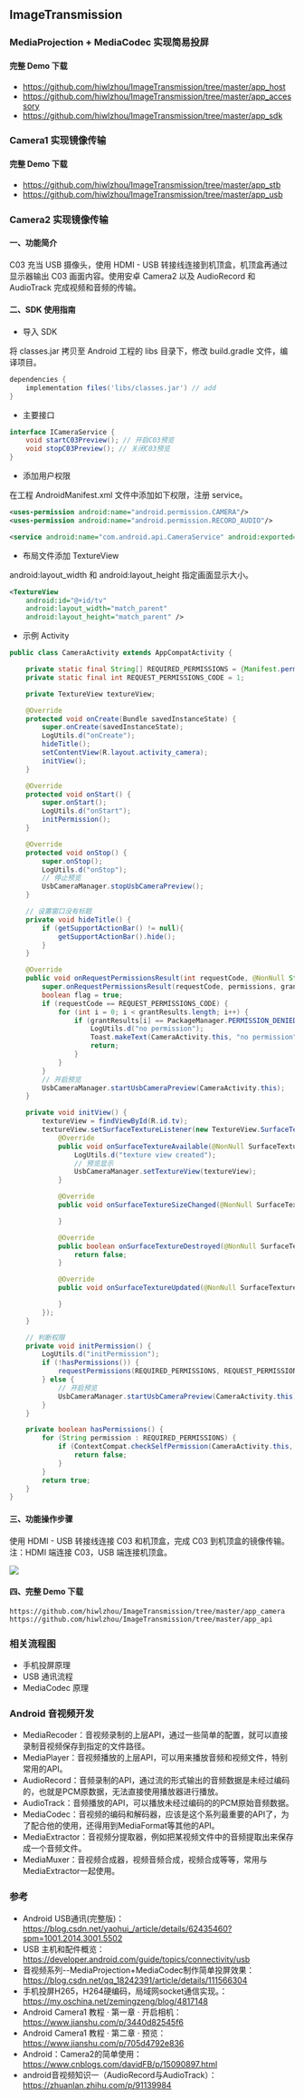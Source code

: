 ## ImageTransmission

### MediaProjection + MediaCodec 实现简易投屏

#### 完整 Demo 下载

+ https://github.com/hiwlzhou/ImageTransmission/tree/master/app_host
+ https://github.com/hiwlzhou/ImageTransmission/tree/master/app_accessory
+ https://github.com/hiwlzhou/ImageTransmission/tree/master/app_sdk

### Camera1 实现镜像传输

#### 完整 Demo 下载

+ https://github.com/hiwlzhou/ImageTransmission/tree/master/app_stb
+ https://github.com/hiwlzhou/ImageTransmission/tree/master/app_usb

### Camera2 实现镜像传输

#### 一、功能简介

C03 充当 USB 摄像头，使用 HDMI - USB 转接线连接到机顶盒，机顶盒再通过显示器输出 C03 画面内容。使用安卓 Camera2 以及 AudioRecord 和 AudioTrack 完成视频和音频的传输。

#### 二、SDK 使用指南

+ 导入 SDK

将 classes.jar 拷贝至 Android 工程的 libs 目录下，修改 build.gradle 文件，编译项目。

```gradle
dependencies {
    implementation files('libs/classes.jar') // add
}
```

+ 主要接口

```java
interface ICameraService {
    void startC03Preview(); // 开启C03预览
    void stopC03Preview(); // 关闭C03预览
}
```

+ 添加用户权限

在工程 AndroidManifest.xml 文件中添加如下权限，注册 service。

```xml
<uses-permission android:name="android.permission.CAMERA"/>
<uses-permission android:name="android.permission.RECORD_AUDIO"/>

<service android:name="com.android.api.CameraService" android:exported="true"/>
```

+ 布局文件添加 TextureView

android:layout_width 和 android:layout_height 指定画面显示大小。

```xml
<TextureView
    android:id="@+id/tv"
    android:layout_width="match_parent"
    android:layout_height="match_parent" />
```

+ 示例 Activity

```java
public class CameraActivity extends AppCompatActivity {

    private static final String[] REQUIRED_PERMISSIONS = {Manifest.permission.CAMERA, Manifest.permission.RECORD_AUDIO};
    private static final int REQUEST_PERMISSIONS_CODE = 1;

    private TextureView textureView;

    @Override
    protected void onCreate(Bundle savedInstanceState) {
        super.onCreate(savedInstanceState);
        LogUtils.d("onCreate");
        hideTitle();
        setContentView(R.layout.activity_camera);
        initView();
    }

    @Override
    protected void onStart() {
        super.onStart();
        LogUtils.d("onStart");
        initPermission();
    }

    @Override
    protected void onStop() {
        super.onStop();
        LogUtils.d("onStop");
        // 停止预览
        UsbCameraManager.stopUsbCameraPreview();
    }

    // 设置窗口没有标题
    private void hideTitle() {
        if (getSupportActionBar() != null){
            getSupportActionBar().hide();
        }
    }

    @Override
    public void onRequestPermissionsResult(int requestCode, @NonNull String[] permissions, @NonNull int[] grantResults) {
        super.onRequestPermissionsResult(requestCode, permissions, grantResults);
        boolean flag = true;
        if (requestCode == REQUEST_PERMISSIONS_CODE) {
            for (int i = 0; i < grantResults.length; i++) {
                if (grantResults[i] == PackageManager.PERMISSION_DENIED) {
                    LogUtils.d("no permission");
                    Toast.makeText(CameraActivity.this, "no permission", Toast.LENGTH_SHORT).show();
                    return;
                }
            }
        }
        // 开启预览
        UsbCameraManager.startUsbCameraPreview(CameraActivity.this);
    }

    private void initView() {
        textureView = findViewById(R.id.tv);
        textureView.setSurfaceTextureListener(new TextureView.SurfaceTextureListener() {
            @Override
            public void onSurfaceTextureAvailable(@NonNull SurfaceTexture surfaceTexture, int i, int i1) {
                LogUtils.d("texture view created");
                // 预览显示
                UsbCameraManager.setTextureView(textureView);
            }

            @Override
            public void onSurfaceTextureSizeChanged(@NonNull SurfaceTexture surfaceTexture, int i, int i1) {

            }

            @Override
            public boolean onSurfaceTextureDestroyed(@NonNull SurfaceTexture surfaceTexture) {
                return false;
            }

            @Override
            public void onSurfaceTextureUpdated(@NonNull SurfaceTexture surfaceTexture) {

            }
        });
    }

    // 判断权限
    private void initPermission() {
        LogUtils.d("initPermission");
        if (!hasPermissions()) {
            requestPermissions(REQUIRED_PERMISSIONS, REQUEST_PERMISSIONS_CODE);
        } else {
            // 开启预览
            UsbCameraManager.startUsbCameraPreview(CameraActivity.this);
        }
    }

    private boolean hasPermissions() {
        for (String permission : REQUIRED_PERMISSIONS) {
            if (ContextCompat.checkSelfPermission(CameraActivity.this, permission) == PackageManager.PERMISSION_DENIED) {
                return false;
            }
        }
        return true;
    }
}
```

#### 三、功能操作步骤

使用 HDMI - USB 转接线连接 C03 和机顶盒，完成 C03 到机顶盒的镜像传输。注：HDMI 端连接 C03，USB 端连接机顶盒。

![](https://img-blog.csdnimg.cn/de46ec0fb9c0400e84bdfb39ddd378d0.png?x-oss-process=image/watermark,type_d3F5LXplbmhlaQ,shadow_50,text_Q1NETiBAXzEzMjg=,size_13,color_FFFFFF,t_70,g_se,x_16#pic_center)

#### 四、完整 Demo 下载

```
https://github.com/hiwlzhou/ImageTransmission/tree/master/app_camera
https://github.com/hiwlzhou/ImageTransmission/tree/master/app_api
```

### 相关流程图

+ 手机投屏原理
+ USB 通讯流程
+ MediaCodec 原理

### Android 音视频开发

+ MediaRecoder：音视频录制的上层API，通过一些简单的配置，就可以直接录制音视频保存到指定的文件路径。
+ MediaPlayer：音视频播放的上层API，可以用来播放音频和视频文件，特别常用的API。
+ AudioRecord：音频录制的API，通过流的形式输出的音频数据是未经过编码的，也就是PCM原数据，无法直接使用播放器进行播放。
+ AudioTrack：音频播放的API，可以播放未经过编码的的PCM原始音频数据。
+ MediaCodec：音视频的编码和解码器，应该是这个系列最重要的API了，为了配合他的使用，还得用到MediaFormat等其他的API。
+ MediaExtractor：音视频分提取器，例如把某视频文件中的音频提取出来保存成一个音频文件。
+ MediaMuxer：音视频合成器，视频音频合成，视频合成等等，常用与MediaExtractor一起使用。

### 参考

+ Android USB通讯(完整版)：https://blog.csdn.net/yaohui_/article/details/62435460?spm=1001.2014.3001.5502
+ USB 主机和配件概览：https://developer.android.com/guide/topics/connectivity/usb
+ 音视频系列--MediaProjection+MediaCodec制作简单投屏效果：https://blog.csdn.net/qq_18242391/article/details/111566304
+ 手机投屏H265，H264硬编码，局域网socket通信实现。：https://my.oschina.net/zemingzeng/blog/4817148
+ Android Camera1 教程 · 第一章 · 开启相机：https://www.jianshu.com/p/3440d82545f6
+ Android Camera1 教程 · 第二章 · 预览：https://www.jianshu.com/p/705d4792e836
+ Android：Camera2的简单使用：https://www.cnblogs.com/davidFB/p/15090897.html
+ android音视频知识一（AudioRecord与AudioTrack）：https://zhuanlan.zhihu.com/p/91139984
